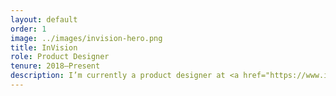 ```yaml
---
layout: default
order: 1
image: ../images/invision-hero.png
title: InVision
role: Product Designer
tenure: 2018–Present
description: I’m currently a product designer at <a href="https://www.invisionapp.com/">InVision</a>, building tools to help designers and engineers collaborate better together. We’re improving the way teams at 80% of the world’s fortune 100 companies—like Lyft, Netflix, and Airbnb—stay in sync as their design decisions and products evolve.
---
```

